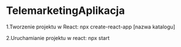# TelemarketingAplikacja

1.Tworzenie projektu w React: npx create-react-app [nazwa katalogu]

2.Uruchamianie projektu w react: npx start

